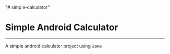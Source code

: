 "# simple-calculator" 

# Simple Android Calculator

---

A simple android calculator project using Java

